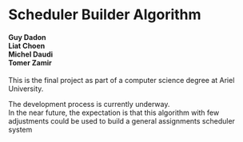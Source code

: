 <h1>Scheduler Builder Algorithm</h1>

<h4> Guy Dadon<br>
Liat Choen<br>
Michel Daudi<br>
Tomer Zamir<br>
</h4>

This is the final project as part of a computer science degree at Ariel University.

The development process is currently underway.<br>
In the near future, the expectation is that this algorithm with few adjustments 
could be used to build a general assignments scheduler system

